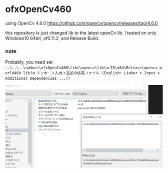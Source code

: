 # ofxOpenCv460

using OpenCv 4.6.0
https://github.com/opencv/opencv/releases/tag/4.6.0

this repository is just changed lib to the latest openCv lib.
I tested on only Windows10 64bit, of0.11.2, and Release Build.

### note
Probably, you need set  
`..\..\..\addons\ofxOpenCv460\libs\opencv\lib\vc15\x64\Release\opencv_world460.lib` to `リンカー＞入力＞追加の依存ファイル (English: Linker > Input > Additional Dependencies ...?)`

![](libLink.png)

